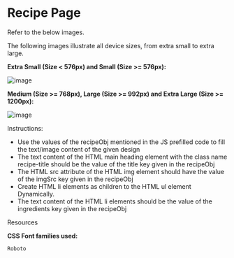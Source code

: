 # Recipe Page


Refer to the below images.

The following images illustrate all device sizes, from extra small to extra large.

**Extra Small (Size < 576px) and Small (Size >= 576px):**

![image](https://user-images.githubusercontent.com/90957976/136178164-4ad6bd9f-7a53-49b7-9ca8-b176f25d23ce.png)

**Medium (Size >= 768px), Large (Size >= 992px) and Extra Large (Size >= 1200px):**

![image](https://user-images.githubusercontent.com/90957976/136178255-5c6c59c7-eb1d-4bf8-ac34-e3222f0f9466.png)

Instructions:

- Use the values of the recipeObj mentioned in the JS prefilled code to fill the text/image content of the given design
- The text content of the HTML main heading element with the class name recipe-title should be the value of the title key given in the recipeObj
- The HTML src attribute of the HTML img element should have the value of the imgSrc key given in the recipeObj
- Create HTML li elements as children to the HTML ul element Dynamically.
- The text content of the HTML li elements should be the value of the ingredients key given in the recipeObj

Resources

**CSS Font families used:**

    Roboto
